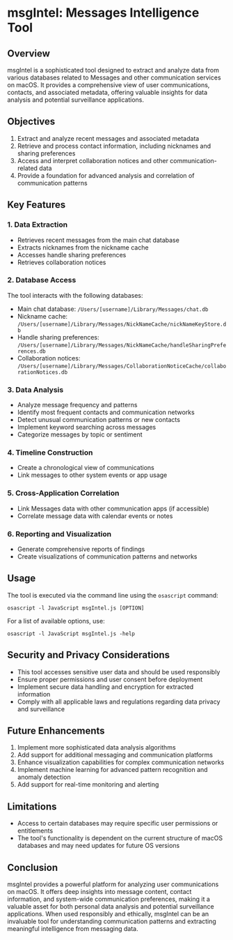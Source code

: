 # msgIntel: Messages Intelligence Tool

## Overview
msgIntel is a sophisticated tool designed to extract and analyze data from various databases related to Messages and other communication services on macOS. It provides a comprehensive view of user communications, contacts, and associated metadata, offering valuable insights for data analysis and potential surveillance applications.

## Objectives
1. Extract and analyze recent messages and associated metadata
2. Retrieve and process contact information, including nicknames and sharing preferences
3. Access and interpret collaboration notices and other communication-related data
4. Provide a foundation for advanced analysis and correlation of communication patterns

## Key Features

### 1. Data Extraction
- Retrieves recent messages from the main chat database
- Extracts nicknames from the nickname cache
- Accesses handle sharing preferences
- Retrieves collaboration notices

### 2. Database Access
The tool interacts with the following databases:
- Main chat database: `/Users/[username]/Library/Messages/chat.db`
- Nickname cache: `/Users/[username]/Library/Messages/NickNameCache/nickNameKeyStore.db`
- Handle sharing preferences: `/Users/[username]/Library/Messages/NickNameCache/handleSharingPreferences.db`
- Collaboration notices: `/Users/[username]/Library/Messages/CollaborationNoticeCache/collaborationNotices.db`

### 3. Data Analysis
- Analyze message frequency and patterns
- Identify most frequent contacts and communication networks
- Detect unusual communication patterns or new contacts
- Implement keyword searching across messages
- Categorize messages by topic or sentiment

### 4. Timeline Construction
- Create a chronological view of communications
- Link messages to other system events or app usage

### 5. Cross-Application Correlation
- Link Messages data with other communication apps (if accessible)
- Correlate message data with calendar events or notes

### 6. Reporting and Visualization
- Generate comprehensive reports of findings
- Create visualizations of communication patterns and networks

## Usage
The tool is executed via the command line using the `osascript` command:

```
osascript -l JavaScript msgIntel.js [OPTION]
```

For a list of available options, use:

```
osascript -l JavaScript msgIntel.js -help
```

## Security and Privacy Considerations
- This tool accesses sensitive user data and should be used responsibly
- Ensure proper permissions and user consent before deployment
- Implement secure data handling and encryption for extracted information
- Comply with all applicable laws and regulations regarding data privacy and surveillance

## Future Enhancements
1. Implement more sophisticated data analysis algorithms
2. Add support for additional messaging and communication platforms
3. Enhance visualization capabilities for complex communication networks
4. Implement machine learning for advanced pattern recognition and anomaly detection
5. Add support for real-time monitoring and alerting

## Limitations
- Access to certain databases may require specific user permissions or entitlements
- The tool's functionality is dependent on the current structure of macOS databases and may need updates for future OS versions

## Conclusion
msgIntel provides a powerful platform for analyzing user communications on macOS. It offers deep insights into message content, contact information, and system-wide communication preferences, making it a valuable asset for both personal data analysis and potential surveillance applications. When used responsibly and ethically, msgIntel can be an invaluable tool for understanding communication patterns and extracting meaningful intelligence from messaging data.

